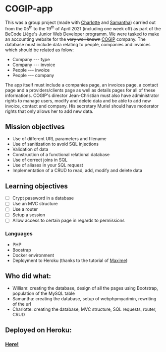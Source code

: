 # COGIP-app

This was a group project (made with [Charlotte](https://github.com/CharlotteMoureau) and [Samantha](https://github.com/Samantha-35)) carried out from the 05<sup>th</sup> to the 19<sup>th</sup> of April 2021 (including one week off) as part of the BeCode Liège's Junior Web Developer programm. We were tasked to make an accounting website for the ~~very well known~~ [COGIP](https://www.youtube.com/watch?v=15fqMAO76S8) company. The database must include data relating to people, companies and invoices which should be related as folow:

- Company --- type
- Company --- invoice
- People --- invoice
- People --- company

The app itself must include a companies page, an invoices page, a contact page and a providers/clients page as well as details pages for all of these informations. COGIP's director Jean-Christian must also have administrator rights to manage users, modify and delete data and be able to add new invoice, contact and company. His secretary Muriel should have moderator rights that only allows her to add new data.

## Mission objectives

- Use of different URL parameters and filename
- Use of sanitization to avoid SQL injections
- Validation of data
- Construction of a functional relational database
- Use of correct joins in SQL
- Use of aliases in your SQL request
- Implementation of a CRUD to read, add, modify and delete data

## Learning objectives

- [ ]  Crypt password in a database
- [ ]  Use an MVC structure
- [ ]  Use a router
- [ ]  Setup a session
- [ ]  Allow access to certain page in regards to permissions

### Languages

- PHP
- Boostrap
- Docker environment
- Deployment to Heroku (thanks to the tutorial of [Maxime](https://github.com/Maxime-Bott/how_to_deploy_docker_apache_to_heroku))

## Who did what:

- William: creating the database, design of all the pages using Bootstrap, population of the MySQL table
- Samantha: creating the database, setup of webphpmyadmin, rewriting of the url
- Charlotte: creating the database, MVC structure, SQL requests, router, CRUD
## Deployed on Heroku:

### [Here!](https://cogip-app-20000.herokuapp.com/)
